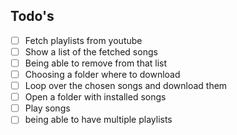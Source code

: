 ## Todo's

- [ ] Fetch playlists from youtube
- [ ] Show a list of the fetched songs
- [ ] Being able to remove from that list
- [ ] Choosing a folder where to download
- [ ] Loop over the chosen songs and download them
- [ ] Open a folder with installed songs
- [ ] Play songs
- [ ] being able to have multiple playlists